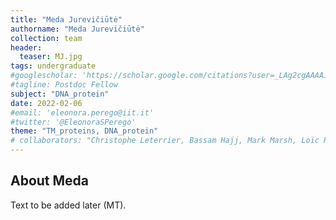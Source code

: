 ```yaml
---
title: "Meda Jurevičiūtė"
authorname: "Meda Jurevičiūtė"
collection: team
header:
  teaser: MJ.jpg
tags: undergraduate
#googlescholar: 'https://scholar.google.com/citations?user=_LAg2cgAAAAJ&hl=it&oi=ao'
#tagline: Postdoc Fellow
subject: "DNA_protein"
date: 2022-02-06
#email: 'eleonora.perego@iit.it'
#twitter: '@EleonoraSPerego'
theme: "TM_proteins, DNA_protein"
# collaborators: "Christophe Leterrier, Bassam Hajj, Mark Marsh, Loïc Royer, Joe Grove"
---
```


<h2>About Meda</h2>
Text to be added later (MT). 


<!--{% include author-research-themes.html %}--->
<!--{% include team-member-collaborators.html %}--->
<!---{% include publication-list.html %}--->
